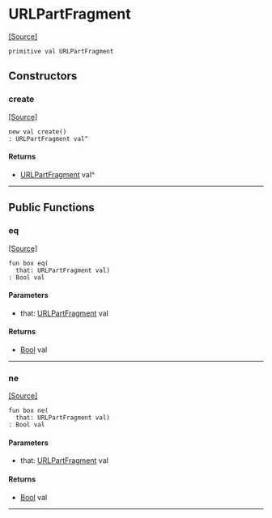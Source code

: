 # URLPartFragment
<span class="source-link">[[Source]](src/http_server/url_encode.md#L6)</span>
```pony
primitive val URLPartFragment
```

## Constructors

### create
<span class="source-link">[[Source]](src/http_server/url_encode.md#L6)</span>


```pony
new val create()
: URLPartFragment val^
```

#### Returns

* [URLPartFragment](http_server-URLPartFragment.md) val^

---

## Public Functions

### eq
<span class="source-link">[[Source]](src/http_server/url_encode.md#L8)</span>


```pony
fun box eq(
  that: URLPartFragment val)
: Bool val
```
#### Parameters

*   that: [URLPartFragment](http_server-URLPartFragment.md) val

#### Returns

* [Bool](builtin-Bool.md) val

---

### ne
<span class="source-link">[[Source]](src/http_server/url_encode.md#L8)</span>


```pony
fun box ne(
  that: URLPartFragment val)
: Bool val
```
#### Parameters

*   that: [URLPartFragment](http_server-URLPartFragment.md) val

#### Returns

* [Bool](builtin-Bool.md) val

---


